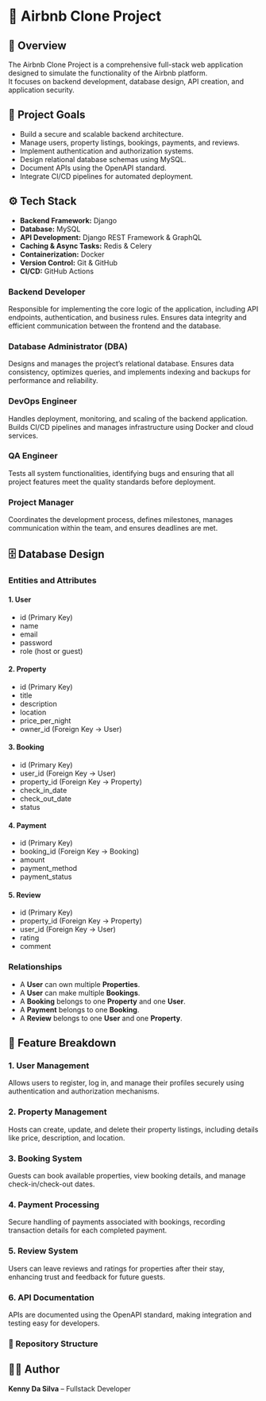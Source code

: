 # 🏡 Airbnb Clone Project

## 🚀 Overview
The Airbnb Clone Project is a comprehensive full-stack web application designed to simulate the functionality of the Airbnb platform.  
It focuses on backend development, database design, API creation, and application security.

## 🎯 Project Goals
- Build a secure and scalable backend architecture.
- Manage users, property listings, bookings, payments, and reviews.
- Implement authentication and authorization systems.
- Design relational database schemas using MySQL.
- Document APIs using the OpenAPI standard.
- Integrate CI/CD pipelines for automated deployment.

## ⚙️ Tech Stack
- **Backend Framework:** Django  
- **Database:** MySQL  
- **API Development:** Django REST Framework & GraphQL  
- **Caching & Async Tasks:** Redis & Celery  
- **Containerization:** Docker  
- **Version Control:** Git & GitHub  
- **CI/CD:** GitHub Actions  

### Backend Developer
Responsible for implementing the core logic of the application, including API endpoints, authentication, and business rules. Ensures data integrity and efficient communication between the frontend and the database.

### Database Administrator (DBA)
Designs and manages the project’s relational database. Ensures data consistency, optimizes queries, and implements indexing and backups for performance and reliability.

### DevOps Engineer
Handles deployment, monitoring, and scaling of the backend application. Builds CI/CD pipelines and manages infrastructure using Docker and cloud services.

### QA Engineer
Tests all system functionalities, identifying bugs and ensuring that all project features meet the quality standards before deployment.

### Project Manager
Coordinates the development process, defines milestones, manages communication within the team, and ensures deadlines are met.

## 🗄️ Database Design
### Entities and Attributes

#### 1. User
- id (Primary Key)
- name
- email
- password
- role (host or guest)

#### 2. Property
- id (Primary Key)
- title
- description
- location
- price_per_night
- owner_id (Foreign Key → User)

#### 3. Booking
- id (Primary Key)
- user_id (Foreign Key → User)
- property_id (Foreign Key → Property)
- check_in_date
- check_out_date
- status

#### 4. Payment
- id (Primary Key)
- booking_id (Foreign Key → Booking)
- amount
- payment_method
- payment_status

#### 5. Review
- id (Primary Key)
- property_id (Foreign Key → Property)
- user_id (Foreign Key → User)
- rating
- comment

### Relationships
- A **User** can own multiple **Properties**.  
- A **User** can make multiple **Bookings**.  
- A **Booking** belongs to one **Property** and one **User**.  
- A **Payment** belongs to one **Booking**.  
- A **Review** belongs to one **User** and one **Property**.

## 🧩 Feature Breakdown
### 1. User Management
Allows users to register, log in, and manage their profiles securely using authentication and authorization mechanisms.

### 2. Property Management
Hosts can create, update, and delete their property listings, including details like price, description, and location.

### 3. Booking System
Guests can book available properties, view booking details, and manage check-in/check-out dates.

### 4. Payment Processing
Secure handling of payments associated with bookings, recording transaction details for each completed payment.

### 5. Review System
Users can leave reviews and ratings for properties after their stay, enhancing trust and feedback for future guests.

### 6. API Documentation
APIs are documented using the OpenAPI standard, making integration and testing easy for developers.

### 📁 Repository Structure 

## 🧑‍💻 Author
**Kenny Da Silva** – Fullstack Developer  

